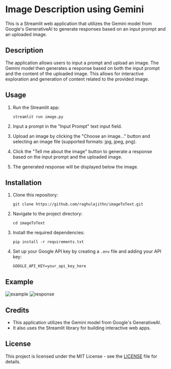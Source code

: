 # Image Description using Gemini

This is a Streamlit web application that utilizes the Gemini model from Google's GenerativeAI to generate responses based on an input prompt and an uploaded image.

## Description

The application allows users to input a prompt and upload an image. The Gemini model then generates a response based on both the input prompt and the content of the uploaded image. This allows for interactive exploration and generation of content related to the provided image.

## Usage

1. Run the Streamlit app:

    ```
    streamlit run image.py
    ```

2. Input a prompt in the "Input Prompt" text input field.

3. Upload an image by clicking the "Choose an image..." button and selecting an image file (supported formats: jpg, jpeg, png).

4. Click the "Tell me about the image" button to generate a response based on the input prompt and the uploaded image.

5. The generated response will be displayed below the image.

## Installation

1. Clone this repository:

    ```
    git clone https://github.com/raghulajithn/imageToText.git
    ```

2. Navigate to the project directory:

    ```
    cd imageToText
    ```

3. Install the required dependencies:

    ```
    pip install -r requirements.txt
    ```

4. Set up your Google API key by creating a `.env` file and adding your API key:

    ```
    GOOGLE_API_KEY=your_api_key_here
    ```

## Example

![example](https://github.com/raghulajithn/imageToText/assets/96931716/6a2d5f01-5088-4364-8f61-eab605ccd1f5)
![response](https://github.com/raghulajithn/imageToText/assets/96931716/c0307f46-e161-4837-9d45-52b0c06095d2)



## Credits

- This application utilizes the Gemini model from Google's GenerativeAI.
- It also uses the Streamlit library for building interactive web apps.

## License

This project is licensed under the MIT License - see the [LICENSE](LICENSE) file for details.

